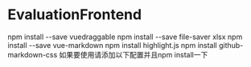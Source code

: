 # EvaluationFrontend
npm install --save vuedraggable
npm install --save file-saver xlsx
npm install --save vue-markdown
npm install highlight.js
npm install github-markdown-css
如果要使用请添加以下配置并且npm install一下
